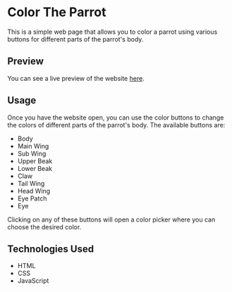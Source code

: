 # Color The Parrot

This is a simple web page that allows you to color a parrot using various buttons for different parts of the parrot's body.

## Preview

You can see a live preview of the website [here](https://syed1811.github.io/Color_The_Parrot/).

## Usage

Once you have the website open, you can use the color buttons to change the colors of different parts of the parrot's body. The available buttons are:

- Body
- Main Wing
- Sub Wing
- Upper Beak
- Lower Beak
- Claw
- Tail Wing
- Head Wing
- Eye Patch
- Eye

Clicking on any of these buttons will open a color picker where you can choose the desired color.
## Technologies Used

- HTML
- CSS
- JavaScript
